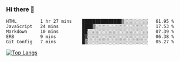 ### Hi there 👋
<!--START_SECTION:waka-->
```text
HTML         1 hr 27 mins    ███████████████▒░░░░░░░░░   61.95 % 
JavaScript   24 mins         ████▒░░░░░░░░░░░░░░░░░░░░   17.53 % 
Markdown     10 mins         ██░░░░░░░░░░░░░░░░░░░░░░░   07.39 % 
ERB          9 mins          █▓░░░░░░░░░░░░░░░░░░░░░░░   06.38 % 
Git Config   7 mins          █▒░░░░░░░░░░░░░░░░░░░░░░░   05.27 % 
```
<!--END_SECTION:waka-->
<!--
**jakepino/jakepino** is a ✨ _special_ ✨ repository because its `README.md` (this file) appears on your GitHub profile.

Here are some ideas to get you started:

- 🔭 I’m currently working on ...
- 🌱 I’m currently learning ...
- 👯 I’m looking to collaborate on ...
- 🤔 I’m looking for help with ...
- 💬 Ask me about ...
- 📫 How to reach me: ...
- 😄 Pronouns: ...
- ⚡ Fun fact: ...
-->
[![Top Langs](https://github-readme-stats.vercel.app/api/top-langs/?username=jakepino&layout=compact)](https://github.com/jakepino)
